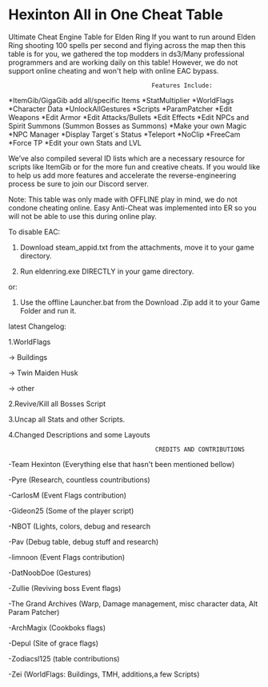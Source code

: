 # Hexinton All in One Cheat Table
Ultimate Cheat Engine Table for Elden Ring
If you want to run around Elden Ring shooting 100 spells per second and flying across the map then this table is for you, we gathered the top modders in ds3/Many professional programmers and are working daily on this table! However, we do not support online cheating and won't help with online EAC bypass.


                                            Features Include:
*ItemGib/GigaGib add all/specific Items
*StatMultiplier
*WorldFlags
*Character Data
*UnlockAllGestures
*Scripts
*ParamPatcher
*Edit Weapons
*Edit Armor
*Edit Attacks/Bullets
*Edit Effects
*Edit NPCs and Spirit Summons (Summon Bosses as Summons)
*Make your own Magic
*NPC Manager
*Display Target´s Status
*Teleport
*NoClip
*FreeCam
*Force TP
*Edit your own Stats and LVL

We’ve also compiled several ID lists which are a necessary resource for scripts like ItemGib or for the more fun and creative cheats. If you would like to help us add more features and accelerate the reverse-engineering process be sure to join our Discord server.

Note: This table was only made with OFFLINE play in mind, we do not condone cheating online. Easy Anti-Cheat was implemented into ER so you will not be able to use 
this during online play.

To disable EAC:

1. Download steam_appid.txt from the attachments, move it to your game directory.

2. Run eldenring.exe DIRECTLY in your game directory.

or:

1. Use the offline Launcher.bat from the Download .Zip add it to your Game Folder and run it.

latest Changelog:

1.WorldFlags

-> Buildings

-> Twin Maiden Husk

-> other

2.Revive/Kill all Bosses Script

3.Uncap all Stats and other Scripts.

4.Changed Descriptions and some Layouts

                                             CREDITS AND CONTRIBUTIONS


-Team Hexinton (Everything else that hasn't been mentioned bellow)

-Pyre (Research, countless countributions)

-CarlosM (Event Flags contribution)

-Gideon25 (Some of the player script)

-NBOT (Lights, colors, debug and research

-Pav (Debug table, debug stuff and research)

-limnoon (Event Flags contribution)

-DatNoobDoe (Gestures)

-Zullie (Reviving boss Event flags)

-The Grand Archives (Warp, Damage management, misc character data, Alt Param Patcher)

-ArchMagix (Cookboks flags)

-Depul (Site of grace flags)

-Zodiacsl125 (table contributions)

-Zei (WorldFlags: Buildings, TMH, additions,a few Scripts)

